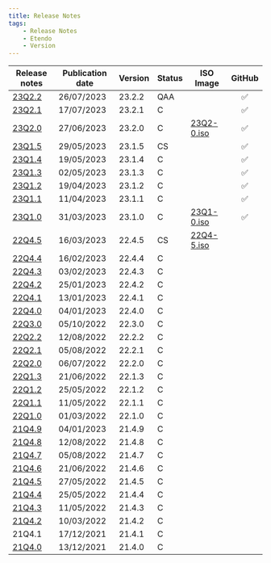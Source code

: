 ```yaml
---
title: Release Notes
tags:
    - Release Notes
    - Etendo
    - Version
---
```


| Release notes | Publication date | Version | Status | ISO Image | GitHub|
| ---           | ---              | ---     | ---    | ---       | :---: |
| [23Q2.2](/docs.etendo.software/whats-new/release-notes/23Q2-2) | 26/07/2023 | 23.2.2 | QAA	| | :white_check_mark:|
| [23Q2.1](/docs.etendo.software/whats-new/release-notes/23Q2-1) | 17/07/2023 | 23.2.1 | C  	| | :white_check_mark:|
| [23Q2.0](/docs.etendo.software/whats-new/release-notes/23Q2-0) | 27/06/2023 | 23.2.0 | C	| [23Q2-0.iso](https://etendo-appliances.s3.eu-west-1.amazonaws.com/etendo/iso/etendo-23Q2.0.iso)| :white_check_mark:|
| [23Q1.5](/docs.etendo.software/whats-new/release-notes/23Q1-5) | 29/05/2023 | 23.1.5 | CS 	| | :white_check_mark:|
| [23Q1.4](/docs.etendo.software/whats-new/release-notes/23Q1-4) | 19/05/2023 | 23.1.4 | C 	| | :white_check_mark:|
| [23Q1.3](/docs.etendo.software/whats-new/release-notes/23Q1-3) | 02/05/2023 | 23.1.3 | C 	| | :white_check_mark:|
| [23Q1.2](/docs.etendo.software/whats-new/release-notes/23Q1-2) | 19/04/2023 | 23.1.2 | C	| | :white_check_mark:|
| [23Q1.1](/docs.etendo.software/whats-new/release-notes/23Q1-1) | 11/04/2023 | 23.1.1 | C  	| | :white_check_mark:|
| [23Q1.0](/docs.etendo.software/whats-new/release-notes/23Q1-0) | 31/03/2023 | 23.1.0 | C  	| [23Q1-0.iso](https://etendo-appliances.s3.eu-west-1.amazonaws.com/etendo/iso/etendo-23Q1.3.iso) | :white_check_mark:| 
| [22Q4.5](/docs.etendo.software/whats-new/release-notes/22Q4-5) | 16/03/2023 | 22.4.5 | CS  | [22Q4-5.iso](https://etendo-appliances.s3.eu-west-1.amazonaws.com/etendo/iso/etendo-22Q4-5.iso)| |
| [22Q4.4](/docs.etendo.software/whats-new/release-notes/22Q4-4) | 16/02/2023 | 22.4.4 | C   | | |
| [22Q4.3](/docs.etendo.software/whats-new/release-notes/22Q4-3) | 03/02/2023 | 22.4.3 | C   | | |
| [22Q4.2](/docs.etendo.software/whats-new/release-notes/22Q4-2) | 25/01/2023 | 22.4.2 | C   | | |
| [22Q4.1](/docs.etendo.software/whats-new/release-notes/22Q4-1) | 13/01/2023 | 22.4.1 | C   | | |
| [22Q4.0](/docs.etendo.software/whats-new/release-notes/22Q4-0) | 04/01/2023 | 22.4.0 | C   | | |
| [22Q3.0](/docs.etendo.software/whats-new/release-notes/22Q3-0) | 05/10/2022 | 22.3.0 | C   | | |
| [22Q2.2](/docs.etendo.software/whats-new/release-notes/22Q2-2) | 12/08/2022 | 22.2.2 | C   | | |
| [22Q2.1](/docs.etendo.software/whats-new/release-notes/22Q2-1) | 05/08/2022 | 22.2.1 | C   | | |
| [22Q2.0](/docs.etendo.software/whats-new/release-notes/22Q2-0) | 06/07/2022 | 22.2.0 | C   | | |
| [22Q1.3](/docs.etendo.software/whats-new/release-notes/22Q1-3) | 21/06/2022 | 22.1.3 | C   | | |
| [22Q1.2](/docs.etendo.software/whats-new/release-notes/22Q1-2) | 25/05/2022 | 22.1.2 | C   | | |
| [22Q1.1](/docs.etendo.software/whats-new/release-notes/22Q1-1) | 11/05/2022 | 22.1.1 | C   | | |
| [22Q1.0](/docs.etendo.software/whats-new/release-notes/22Q1-0) | 01/03/2022 | 22.1.0 | C   | | |
| [21Q4.9](/docs.etendo.software/whats-new/release-notes/21Q4-9) | 04/01/2023 | 21.4.9 | C   | | |
| [21Q4.8](/docs.etendo.software/whats-new/release-notes/21Q4-8) | 12/08/2022 | 21.4.8 | C   | | |
| [21Q4.7](/docs.etendo.software/whats-new/release-notes/21Q4-7) | 05/08/2022 | 21.4.7 | C   | | |
| [21Q4.6](/docs.etendo.software/whats-new/release-notes/21Q4-6) | 21/06/2022 | 21.4.6 | C   | | |
| [21Q4.5](/docs.etendo.software/whats-new/release-notes/21Q4-5) | 27/05/2022 | 21.4.5 | C   | | |
| [21Q4.4](/docs.etendo.software/whats-new/release-notes/21Q4-4) | 25/05/2022 | 21.4.4 | C   | | |
| [21Q4.3](/docs.etendo.software/whats-new/release-notes/21Q4-3) | 11/05/2022 | 21.4.3 | C   | | |
| [21Q4.2](/docs.etendo.software/whats-new/release-notes/21Q4-2) | 10/03/2022 | 21.4.2 | C   | | |
| 21Q4.1                                                     | 17/12/2021 | 21.4.1 | C   | | |
| [21Q4.0](/docs.etendo.software/whats-new/release-notes/21Q4-0) | 13/12/2021 | 21.4.0 | C   | | |